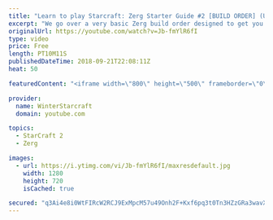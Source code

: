 ```yaml
---
title: "Learn to play Starcraft: Zerg Starter Guide #2 [BUILD ORDER] (Updated 2017 LOTV)"
excerpt: "We go over a very basic Zerg build order designed to get you into the midgame with a good economy and options. These guides are in no particular order, nor are they meant for COMPLETELY NEW (less than 10 games) players, instead are all meant to help improve generally!"
originalUrl: https://youtube.com/watch?v=Jb-fmYlR6fI
type: video
price: Free
length: PT10M11S
publishedDateTime: 2018-09-21T22:08:11Z
heat: 50

featuredContent: "<iframe width=\"800\" height=\"500\" frameborder=\"0\" src=\"https://www.youtube.com/embed/Jb-fmYlR6fI\" allow=\"accelerometer; autoplay; encrypted-media; gyroscope; picture-in-picture\" allowfullscreen></iframe>"

provider:
  name: WinterStarcraft
  domain: youtube.com

topics:
  - StarCraft 2
  - Zerg

images:
  - url: https://i.ytimg.com/vi/Jb-fmYlR6fI/maxresdefault.jpg
    width: 1280
    height: 720
    isCached: true

secured: "q3Ai4e8i0WtFIRcW2RCJ9ExMpcM57u49Onh2F+Kxf6pq3t0Tn3HZzGRa3wavXoojF2/IvLKyimCGnIeOVMqocCNMr2/P9vj6S23rQRwvzS8Fw8QBBX+8SUrwrQ4Jf/94k7FQFYwmI/anlYvv8XDvlHEbTy89b61BRARLFb9mKGaIedv5Mpdtg29eTeb0xx7LS6NPrDz5t+AoMP5rM9DNjAqvgicU/olH3WhW9u3Zy9kPfYNky98d0SfZjHtP9xuqbDxDX9oTHdaTxEaPVCFVVWa3aLXlxu2DmPH2N5gNFd/bdDXCtTYpOXIwODKfG4XYNzHehKkmKcrVDXygGxVi5LfPvjzReUdncJe7RcOOjKaDz99bURwODgjMVRlDBeXV/afRZwBE7/Cz8qSGo48qZpN/9r4CanrC307j3kzWzw8=;KFaR3o2rGsCNnoGcRSRSAw=="
---
```


